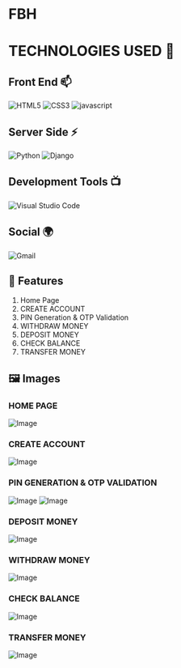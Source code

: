 # FBH


# TECHNOLOGIES USED 📌

## Front End 📫

![HTML5](https://img.shields.io/badge/html5-%23E34F26.svg?style=for-the-badge&logo=html5&logoColor=white)
![CSS3](https://img.shields.io/badge/css3-%231572B6.svg?style=for-the-badge&logo=css3&logoColor=white)
![javascript](https://img.shields.io/badge/JavaScript-F7DF1E?style=for-the-badge&logo=javascript&logoColor=black)

## Server Side ⚡
![Python](https://img.shields.io/badge/python-3670A0?style=for-the-badge&logo=python&logoColor=ffdd54)
![Django](https://img.shields.io/badge/django-%23092E20.svg?style=for-the-badge&logo=django&logoColor=white)


## Development Tools 📺

![Visual Studio Code](https://img.shields.io/badge/Visual%20Studio%20Code-0078d7.svg?style=for-the-badge&logo=visual-studio-code&logoColor=white)
## Social 🌍

![Gmail](https://img.shields.io/badge/Gmail-D14836?style=for-the-badge&logo=gmail&logoColor=white)

## 🚀 Features

1. Home Page
2. CREATE ACCOUNT
3. PIN Generation & OTP Validation 
4. WITHDRAW MONEY  
5. DEPOSIT MONEY  
6. CHECK BALANCE   
7. TRANSFER MONEY

## 🖼 Images
### HOME PAGE
![Image](https://github.com/user-attachments/assets/495ceadf-d401-47af-918a-163443660316)
### CREATE ACCOUNT
![Image](https://github.com/user-attachments/assets/5a4fe59e-46f0-4dff-845e-427c7c014057)
### PIN GENERATION & OTP VALIDATION 
![Image](https://github.com/user-attachments/assets/2a1d8703-322d-4d22-a6b8-7f0cbbb4b953)
![Image](https://github.com/user-attachments/assets/e25f8777-1108-4073-97e0-80133058a956)
### DEPOSIT MONEY
![Image](https://github.com/user-attachments/assets/ada3ec69-45a5-4963-a55e-b3d0bded18be)
### WITHDRAW MONEY  
![Image](https://github.com/user-attachments/assets/dd796b2a-02e7-4ae3-9824-f56b9d96f7fd)
### CHECK BALANCE 
 ![Image](https://github.com/user-attachments/assets/cbff7fb0-1e7a-486a-ba43-20cff6713350)
### TRANSFER MONEY  
![Image](https://github.com/user-attachments/assets/5c8bc16b-fad8-446b-ba9f-e7efedbf8a17)
